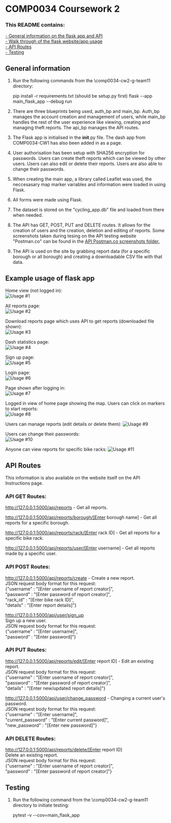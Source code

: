 # COMP0034 Coursework 2

### This README contains:

[- General information on the flask app and API](#general-information)  
[- Walk through of the flask website/app usage](#example-usage-of-flask-app)  
[- API Routes](#api-routes)  
[- Testing](#testing)

## General information
1. Run the following commands from the \comp0034-cw2-g-team11 directory:

    pip install -r requirements.txt    (should be setup.py first)
    flask --app main_flask_app --debug run

2. There are three blueprints being used, auth_bp and main_bp. Auth_bp manages the account creation and management of users, while main_bp handles the rest of the user experience like viewing, creating and managing theft reports. The api_bp manages the API routes.

3. The Flask app is initialised in the __init__.py file. The dash app from COMP0034-CW1 has also been added in as a page.

4. User authorisation has been setup with SHA256 encryption for passwords. Users can create theft reports which can be viewed by other users. Users can also edit or delete their reports. Users are also able to change their passwords.

5. When creating the main app, a library called Leaflet was used, the neccesasary map marker variables and information were loaded in using Flask.

6. All forms were made using Flask.

7. The dataset is stored on the "cycling_app.db" file and loaded from there when needed.

8. The API has GET, POST, PUT and DELETE routes. It allows for the creation of users and the creation, deletion and editing of reports. Some screenshots taken during tesing on the API testing website "Postman.co" can be found in the [API Postman.co screenshots folder.](screenshots\api_postman.co_screenshots)

9. The API is used on the site by grabbing report data (for a specific borough or all borough) and creating a downloadable CSV file with that data.

## Example usage of flask app

Home view (not logged in):  
![Usage #1](screenshots\site_app_usage_screenshots\1_index_page.png)

All reports page:  
![Usage #2](screenshots\site_app_usage_screenshots\2_all_user_reports.png)

Download reports page which uses API to get reports (downloaded file shown):  
![Usage #3](screenshots\site_app_usage_screenshots\3_download_reports.png)  

Dash statistics page:  
![Usage #4](screenshots\site_app_usage_screenshots\4_dash_statistics.png)  

Sign up page:  
![Usage #5](screenshots\site_app_usage_screenshots\5_sign_up.png)  

Login page:  
![Usage #6](screenshots\site_app_usage_screenshots\6_login.png)  

Page shown after logging in:  
![Usage #7](screenshots\site_app_usage_screenshots\7_logged_in.png)

Logged in view of home page showing the map. Users can click on markers to start reports:  
![Usage #8](screenshots\site_app_usage_screenshots\8_report_map.png)  

Users can manage reports (edit details or delete them):
![Usage #9](screenshots\site_app_usage_screenshots\9_manage_reports.png)

Users can change their passwords:  
![Usage #10](screenshots\site_app_usage_screenshots\10_change_password.png)  

Anyone can view reports for specific bike racks:
![Usage #11](screenshots\site_app_usage_screenshots\11_specific_reports.png)  

## API Routes
This information is also available on the website itself on the API Instructions page.

### API GET Routes:
http://127.0.0.1:5000/api/reports - Get all reports.

http://127.0.0.1:5000/api/reports/borough/[Enter borough name] - Get all reports for a specific borough.

http://127.0.0.1:5000/api/reports/rack/[Enter rack ID] - Get all reports for a specific bike rack.

http://127.0.0.1:5000/api/reports/user/[Enter username] - Get all reports made by a specific user.

### API POST Routes:
http://127.0.0.1:5000/api/reports/create - Create a new report.  
JSON request body format for this request:  
{"username" : "[Enter username of report creator]",  
"password" : "[Enter password of report creator]",  
"rack_id" : "[Enter bike rack ID]",  
"details" : "[Enter report details]"}

http://127.0.0.1:5000/api/user/sign_up  
Sign up a new user.  
JSON request body format for this request:  
{"username" : "[Enter username]",  
"password" : "[Enter password]"}

### API PUT Routes:

http://127.0.0.1:5000/api/reports/edit/[Enter report ID] - Edit an existing report.  
JSON request body format for this request:  
{"username" : "[Enter username of report creator]",  
"password" : "[Enter password of report creator]",  
"details" : "[Enter new/updated report details]"}

http://127.0.0.1:5000/api/user/change_password - Changing a current user's password.  
JSON request body format for this request:  
{"username" : "[Enter username]",  
"current_password" : "[Enter current password]",  
"new_password" : "[Enter new password]"}

### API DELETE Routes:

http://127.0.0.1:5000/api/reports/delete/[Enter report ID]  
Delete an existing report.  
JSON request body format for this request:  
{"username" : "[Enter username of report creator]",  
"password" : "[Enter password of report creator]"}

## Testing
1. Run the following command from the \comp0034-cw2-g-team11 directory to initiate testing:

    pytest -v --cov=main_flask_app  